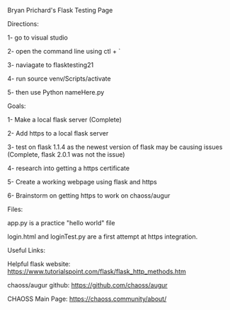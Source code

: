 Bryan Prichard's Flask Testing Page

Directions:

1- go to visual studio

2- open the command line using ctl + `

3- naviagate to flasktesting21

4- run source venv/Scripts/activate

5- then use Python nameHere.py

Goals:

1- Make a local flask server (Complete)

2- Add https to a local flask server

3- test on flask 1.1.4 as the newest version of flask may be causing issues (Complete, flask 2.0.1 was not the issue)

4- research into getting a https certificate

5- Create a working webpage using flask and https

6- Brainstorm on getting https to work on chaoss/augur



Files:

app.py is a practice "hello world" file

login.html and loginTest.py are a first attempt at https integration.



Useful Links:

Helpful flask website: https://www.tutorialspoint.com/flask/flask_http_methods.htm

chaoss/augur github: https://github.com/chaoss/augur

CHAOSS Main Page: https://chaoss.community/about/
